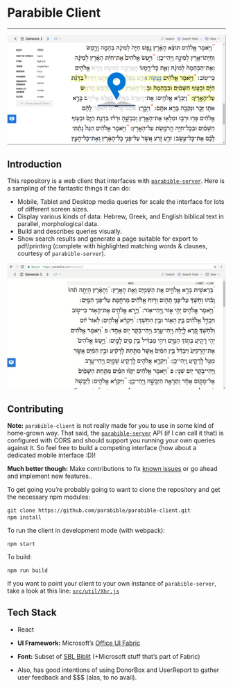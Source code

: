 # Parabible Client

---

[![Parabible screenshot: Hebrew Genesis 1 morphology](parabible-screenshot.png)](https://parabible.com/)

## Introduction

This repository is a web client that interfaces with [`parabible-server`](https://github.com/parabible/parabible-server). Here is a sampling of the fantastic things it can do:

- Mobile, Tablet and Desktop media queries for scale the interface for lots of different screen sizes.
- Display various kinds of data: Hebrew, Greek, and English biblical text in parallel, morphological data.
- Build and describes queries visually.
- Show search results and generate a page suitable for export to pdf/printing (complete with highlighted matching words & clauses, courtesy of `parabible-server`).

![Parabible demo searching Ezekiel and finding Leviticus](parabible-demo.gif)

## Contributing

**Note:** `parabible-client` is not really made for you to use in some kind of home-grown way. That said, the [`parabible-server`](https://github.com/parabible/parabible-server) API (if I can call it that) is configured with CORS and should support you running your own queries against it. So feel free to build a competing interface (how about a dedicated mobile interface :D)!

**Much better though:** Make contributions to fix [known issues](https://github.com/parabible/parabible-client/issues/) or go ahead and implement new features..

To get going you’re probably going to want to clone the repository and get the necessary npm modules:

```
git clone https://github.com/parabible/parabible-client.git
npm install
```

To run the client in development mode (with webpack):

```null
npm start
```

To build:

```
npm run build
```

If you want to point your client to your own instance of `parabible-server`, take a look at this line: [`src/util/Xhr.js`](https://github.com/parabible/parabible-client/blob/master/src/util/Xhr.js#L3)

## Tech Stack

- React

- **UI Framework:** Microsoft’s [Office UI Fabric](https://developer.microsoft.com/en-us/fabric#/components)

- **Font:** Subset of [SBL Biblit](https://www.sbl-site.org/educational/BiblicalFonts_SBLBibLit.aspx) (+Microsoft stuff that’s part of Fabric)

- Also, has good intentions of using DonorBox and UserReport to gather user feedback and $$$ (alas, to no avail).
